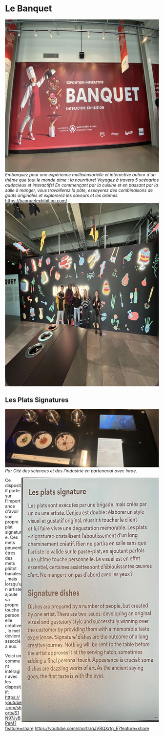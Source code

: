 # Le Banquet



<img src="affiche_entree.jfif" width="700" height="500" align=right>  *Embarquez pour une expérience multisensorielle et interactive autour d'un thème que tout le monde aime : la nourriture!
Voyagez à travers 5 scénarios audacieux et interactifs!
En commençant par la cuisine et en passant par la salle à manger, vous travaillerez la pâte, essayerez des combinaisons de goûts originales et explorerez les saveurs et les arômes.* https://banquetexhibition.com/
<img src="devant_banquet.jfif" width="800" height="600">

## **Les Plats Signatures**
![ensemble](ensemble_Les_Plats_Signatures.png)  *Par Cité des sciences et des l'industrie en partenariat avec Inrae.*

<img src="LPS_description.png" align=right>




Ce dispositif porte sur l'importance d'avoir son propre plat signature. Ces mets peuvent êtres des mets plûtot banales, mais lorsqu'un artiste ajoute sa propre touche personelle créative, le met devient associé à eux.








Voici un comment intéragir avec les dispositif: https://youtube.com/shorts/S1N97JyBPeM?feature=share 
https://youtube.com/shorts/qJVBQXrtq_E?feature=share
                                               



